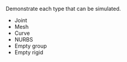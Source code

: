 Demonstrate each type that can be simulated.

- Joint
- Mesh
- Curve
- NURBS
- Empty group
- Empty rigid